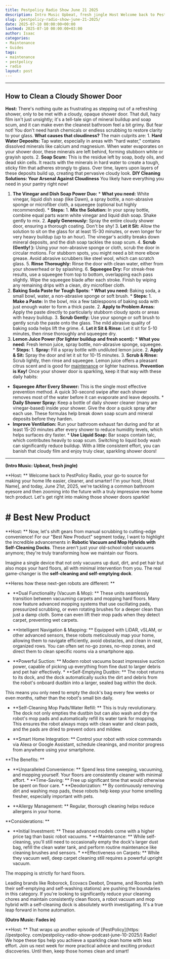 ```yaml
---
title: Pestpolicy Radio Show June 21 2025
description: Intro Music Upbeat, fresh jingle Host Welcome back to PestPolicy Radio, your go-to source for making your home life easier, cleaner, and smarter!
slug: /pestpolicy-radio-show-june-21-2025/
date: 2025-07-10 00:00:00+00:00
lastmod: 2025-07-10 00:00:00+03:00
author: Isaac
categories:
- Maintenance
- Guides
tags:
- maintenance
- pestpolicy
- radio
layout: post
---
```

---
## How to Clean a Cloudy Shower Door
**Host:** There's nothing quite as frustrating as stepping out of a refreshing shower, only to be met with a cloudy, opaque shower door. That dull, hazy film isn't just unsightly; it's a tell-tale sign of mineral buildup and soap scum, and it can make even the cleanest bathroom feel a bit grimy. But fear not! You don't need harsh chemicals or endless scrubbing to restore clarity to your glass.
**What causes that cloudiness?** The main culprits are: 1.  **Hard Water Deposits:** Tap water, especially in areas with "hard water," contains dissolved minerals like calcium and magnesium. When water evaporates on your shower door, these minerals are left behind, forming stubborn white or grayish spots. 2.  **Soap Scum:** This is the residue left by soap, body oils, and dead skin cells. It reacts with the minerals in hard water to create a tough, sticky film that adheres strongly to glass.
Over time, layers upon layers of these deposits build up, creating that pervasive cloudy look.
**DIY Cleaning Solutions: Your Arsenal Against Cloudiness**
You likely have everything you need in your pantry right now!
1. **The Vinegar and Dish Soap Power Duo:** * **What you need:** White vinegar, liquid dish soap (like Dawn), a spray bottle, a non-abrasive sponge or microfiber cloth, a squeegee (optional but highly recommended). * **Steps:** 1. **Mix the Solution:** In your spray bottle, combine equal parts warm white vinegar and liquid dish soap. Shake gently to mix. 2. **Apply Generously:** Spray the entire cloudy shower door, ensuring a thorough coating. Don't be shy! 3.
**Let it Sit:** Allow the solution to sit on the glass for at least 15-30 minutes, or even longer for very heavy buildup (up to an hour). The vinegar's acidity breaks down mineral deposits, and the dish soap tackles the soap scum. 4. **Scrub (Gently! ):** Using your non-abrasive sponge or cloth, scrub the door in circular motions. For stubborn spots, you might need a bit more elbow grease. Avoid abrasive scrubbers like steel wool, which can scratch glass. 5.
**Rinse Thoroughly:** Rinse the door with clean water, either from your showerhead or by splashing. 6. **Squeegee Dry:** For streak-free results, use a squeegee from top to bottom, overlapping each pass slightly. Wipe the squeegee blade after each stroke. Finish by wiping any remaining drips with a clean, dry microfiber cloth.
2. **Baking Soda Paste for Tough Spots:** * **What you need:** Baking soda, a small bowl, water, a non-abrasive sponge or soft brush. * **Steps:** 1. **Make a Paste:** In the bowl, mix a few tablespoons of baking soda with just enough water to form a thick paste. 2. **Apply to Problem Areas:** Apply the paste directly to particularly stubborn cloudy spots or areas with heavy buildup. 3. **Scrub Gently:** Use your sponge or soft brush to gently scrub the paste onto the glass.
The mild abrasive quality of baking soda helps lift the grime. 4. **Let it Sit & Rinse:** Let it sit for 5-10 minutes, then rinse thoroughly and squeegee dry.
3. **Lemon Juice Power (for lighter buildup and fresh scent):** * **What you need:** Fresh lemon juice, spray bottle, non-abrasive sponge, squeegee. * **Steps:** 1. **Spray:** Fill a spray bottle with undiluted lemon juice. 2. **Apply & Sit:** Spray the door and let it sit for 10-15 minutes. 3. **Scrub & Rinse:** Scrub lightly, then rinse and squeegee.
Lemon juice offers a pleasant citrus scent and is good for [maintenance](https://pestpolicy.com/pestpolicy-radio-show-june-20-2025/) or lighter haziness.
**Prevention is Key!** Once your shower door is sparkling, keep it that way with these daily habits:
* **Squeegee After Every Shower:** This is the single most effective prevention method. A quick 30-second swipe after each shower removes most of the water before it can evaporate and leave deposits. * **Daily Shower Spray:** Keep a bottle of daily shower cleaner (many are vinegar-based) inside your shower. Give the door a quick spray after each use. These formulas help break down soap scum and mineral deposits before they harden.
* **Improve Ventilation:** Run your bathroom exhaust fan during and for at least 15-20 minutes after every shower to reduce humidity levels, which helps surfaces dry faster. * **Use Liquid Soap:** Bar soaps contain talc, which contributes heavily to soap scum. Switching to liquid body wash can significantly reduce buildup.
With a little consistent effort, you can banish that cloudy film and enjoy truly clear, sparkling shower doors!
---

**(Intro Music: Upbeat, fresh jingle)**

**Host: ** Welcome back to PestPolicy Radio, your go-to source for making your home life easier, cleaner, and smarter! I'm your host, [Host Name], and today, June 21st, 2025, we're tackling a common bathroom eyesore and then zooming into the future with a truly impressive new home tech product. Let's get right into making those shower doors sparkle!

# # Best New Product

**Host: ** Now, let's shift gears from manual scrubbing to cutting-edge convenience! For our "Best New Product" segment today, I want to highlight the incredible advancements in **Robotic Vacuum and Mop Hybrids with Self-Cleaning Docks**. These aren't just your old-school robot vacuums anymore; they're truly transforming how we maintain our floors.

Imagine a single device that not only vacuums up dust, dirt, and pet hair but also mops your hard floors, all with minimal intervention from you. The real game-changer is the **self-cleaning and self-emptying dock**.

**Heres how these next-gen robots are different: **

* **Dual Functionality (Vacuum & Mop): ** These units seamlessly transition between vacuuming carpets and mopping hard floors. Many now feature advanced mopping systems that use oscillating pads, pressurized scrubbing, or even rotating brushes for a deeper clean than just a damp cloth. Some can even lift their mop pads when they detect carpet, preventing wet carpets.

* **Intelligent Navigation & Mapping: ** Equipped with LiDAR, vSLAM, or other advanced sensors, these robots meticulously map your home, allowing them to navigate efficiently, avoid obstacles, and clean in neat, organized rows. You can often set no-go zones, no-mop zones, and direct them to clean specific rooms via a smartphone app.

* **Powerful Suction: ** Modern robot vacuums boast impressive suction power, capable of picking up everything from fine dust to larger debris and pet hair effectively. * **Self-Emptying Dustbin: ** The robot returns to its dock, and the dock automatically sucks the dirt and debris from the robot's onboard dustbin into a larger, sealed bag within the dock.

This means you only need to empty the dock's bag every few weeks or even months, rather than the robot's small bin daily.

* **Self-Cleaning Mop Pads/Water Refill: ** This is truly revolutionary. The dock not only empties the dustbin but can also wash and dry the robot's mop pads and automatically refill its water tank for mopping. This ensures the robot always mops with clean water and clean pads, and the pads are dried to prevent odors and mildew.

* **Smart Home Integration: ** Control your robot with voice commands via Alexa or Google Assistant, schedule cleanings, and monitor progress from anywhere using your smartphone.

**The Benefits: **

* **Unparalleled Convenience: ** Spend less time sweeping, vacuuming, and mopping yourself. Your floors are consistently cleaner with minimal effort. * **Time-Saving: ** Free up significant time that would otherwise be spent on floor care. * **Deodorization: ** By continuously removing dirt and washing mop pads, these robots help keep your home smelling fresher, especially important with pets.

* **Allergy Management: ** Regular, thorough cleaning helps reduce allergens in your home.

**Considerations: **

* **Initial Investment: ** These advanced models come with a higher price tag than basic robot vacuums. * **Maintenance: ** While self-cleaning, you'll still need to occasionally empty the dock's larger dust bag, refill the clean water tank, and perform routine maintenance like cleaning brushes and sensors. * **Effectiveness on Carpets: ** While they vacuum well, deep carpet cleaning still requires a powerful upright vacuum.

The mopping is strictly for hard floors.

Leading brands like Roborock, Ecovacs Deebot, Dreame, and Roomba (with their self-emptying and self-washing stations) are pushing the boundaries in this category. If you're looking to significantly reduce your cleaning chores and maintain consistently clean floors, a robot vacuum and mop hybrid with a self-cleaning dock is absolutely worth investigating. It's a true leap forward in home automation.

**(Outro Music: Fades in)**

**Host: ** That wraps up another episode of [PestPolicy](https: //pestpolicy. com/pestpolicy-radio-show-podcast-june-10-2025/) Radio! We hope these tips help you achieve a sparkling clean home with less effort. Join us next week for more practical advice and exciting product discoveries. Until then, keep those homes clean and smart!
